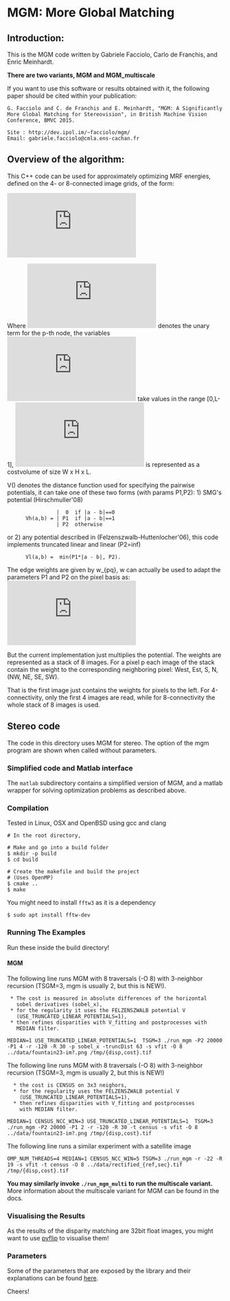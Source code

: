 # MGM: More Global Matching

## Introduction:

This is the MGM code written by Gabriele Facciolo, Carlo de Franchis, and Enric Meinhardt.

**There are two variants, MGM and MGM_multiscale**

If you want to use this software or results obtained with it, the following paper should be cited within your publication:

```
G. Facciolo and C. de Franchis and E. Meinhardt, "MGM: A Significantly More Global Matching for Stereovision", in British Machine Vision Conference, BMVC 2015.

Site : http://dev.ipol.im/~facciolo/mgm/
Email: gabriele.facciolo@cmla.ens-cachan.fr
```



## Overview of the algorithm:

This C++ code can be used for approximately optimizing MRF energies, defined on the 4- or 8-connected image grids, of the form:

![\sum_p C_p(D_p) + \sum_{pq} w_{pq} V (D_p, D_q)](https://latex.codecogs.com/png.latex?%5Cdpi%7B150%7D%20%5Cbg_white%20%5Clarge%20E%28D%29%20%3D%20%5Csum_p%20C_p%28D_p%29%20&plus;%20%5Csum%7Bpq%7D%20w%7Bpq%7D%20V%20%28D_p%2C%20D_q%29)

Where ![C_p()](https://latex.codecogs.com/png.latex?%5Cinline%20%5Cdpi%7B150%7D%20%5Cbg_white%20%5Clarge%20C_p) denotes the unary term for the p-th node, the variables ![D_p](https://latex.codecogs.com/png.latex?%5Cinline%20%5Cdpi%7B150%7D%20%5Cbg_white%20%5Clarge%20D_p) take values in the range [0,L-1], ![C_p()](https://latex.codecogs.com/png.latex?%5Cinline%20%5Cdpi%7B150%7D%20%5Cbg_white%20%5Clarge%20C_p) is represented as a costvolume of size W x H x L.

V() denotes the distance function used for specifying the pairwise potentials, it can take one of these two forms (with params P1,P2):
     1) SMG's potential (Hirschmuller'08)

                    |  0  if |a - b|==0
          Vh(a,b) = | P1  if |a - b|==1
                    | P2  otherwise
  or
     2) any potential described in (Felzenszwalb-Huttenlocher'06),
        this code implements truncated linear and linear (P2=inf)

          Vl(a,b) =  min(P1*|a - b|, P2).

The edge weights are given by w_{pq}, w can actually be used to adapt the parameters P1 and P2 on the pixel basis as:
                ![V (D_p, D_q, P1(w(p)), P2(w(p)) )), P2(w(p)) )](https://latex.codecogs.com/png.latex?%5Cinline%20%5Cdpi%7B150%7D%20%5Cbg_white%20%5Clarge%20V%20%28D_p%2C%20D_q%2C%20P1%28w%28p%29%29%2C%20P2%28w%28p%29%29%20%29)

But the current implementation just multiplies the potential. The weights are represented as a stack of 8 images. For a pixel p each image of the stack contain the weight to the corresponding neighboring pixel: West, Est, S, N, (NW, NE, SE, SW).

That is the first image just contains the weights for pixels to the left. For 4-connectivity, only the first 4 images are read, while for 8-connectivity the whole stack of 8 images is used.



## Stereo code

The code in this directory uses MGM for stereo.
The option of the mgm program are shown when called without parameters.



### Simplified code and Matlab interface

The `matlab` subdirectory contains a simplified version of MGM, and a matlab wrapper for solving optimization problems as described above.



### Compilation

Tested in Linux, OSX and OpenBSD using gcc and clang

```shell
# In the root directory,

# Make and go into a build folder
$ mkdir -p build
$ cd build

# Create the makefile and build the project
# (Uses OpenMP)
$ cmake ..
$ make
```

You might need to install `fftw3` as it is a dependency

```shell
$ sudo apt install fftw-dev 
```



### Running The Examples

Run these inside the build directory!

#### **MGM**

The following line runs MGM with 8 traversals (-O 8) with 3-neighbor recursion (TSGM=3, mgm is usually 2, but this is NEW!).

     * The cost is measured in absolute differences of the horizontal
       sobel derivatives (sobel_x),
     * for the regularity it uses the FELZENSZWALB potential V
       (USE_TRUNCATED_LINEAR_POTENTIALS=1),
     * then refines disparities with V_fitting and postprocesses with
       MEDIAN filter.
    
    MEDIAN=1 USE_TRUNCATED_LINEAR_POTENTIALS=1  TSGM=3 ./run_mgm -P2 20000 -P1 4 -r -120 -R 30 -p sobel_x -truncDist 63 -s vfit -O 8 ../data/fountain23-im?.png /tmp/{disp,cost}.tif


The following line runs MGM with 8 traversals (-O 8) with 3-neighbor recursion (TSGM=3, mgm is usually 2, but this is NEW!)

      * the cost is CENSUS on 3x3 neighors,
      * for the regularity uses the FELZENSZWALB potential V
        (USE_TRUNCATED_LINEAR_POTENTIALS=1),
      * then refines disparities with V_fitting and postprocesses
        with MEDIAN filter.
    
    MEDIAN=1 CENSUS_NCC_WIN=3 USE_TRUNCATED_LINEAR_POTENTIALS=1  TSGM=3 ./run_mgm -P2 20000 -P1 2 -r -120 -R 30 -t census -s vfit -O 8 ../data/fountain23-im?.png /tmp/{disp,cost}.tif

The following line runs a similar experiment with a satellite image

    OMP_NUM_THREADS=4 MEDIAN=1 CENSUS_NCC_WIN=5 TSGM=3 ./run_mgm -r -22 -R 19 -s vfit -t census -O 8 ../data/rectified_{ref,sec}.tif /tmp/{disp,cost}.tif



**You may similarly invoke `./run_mgm_multi` to run the multiscale variant.** More information about the multiscale variant for MGM can be found in the docs.



### Visualising the Results

As the results of the disparity matching are 32bit float images, you might want to use [pvflip](<https://github.com/gfacciol/pvflip>) to visualise them!



### Parameters

Some of the parameters that are exposed by the library and their explanations can be found [here](https://docs.google.com/spreadsheets/d/1RWZpUHwzIbBTrZQG7sjQVR7uFMCn35e54tAg5_dAWRI/edit?usp=sharing).

Cheers!